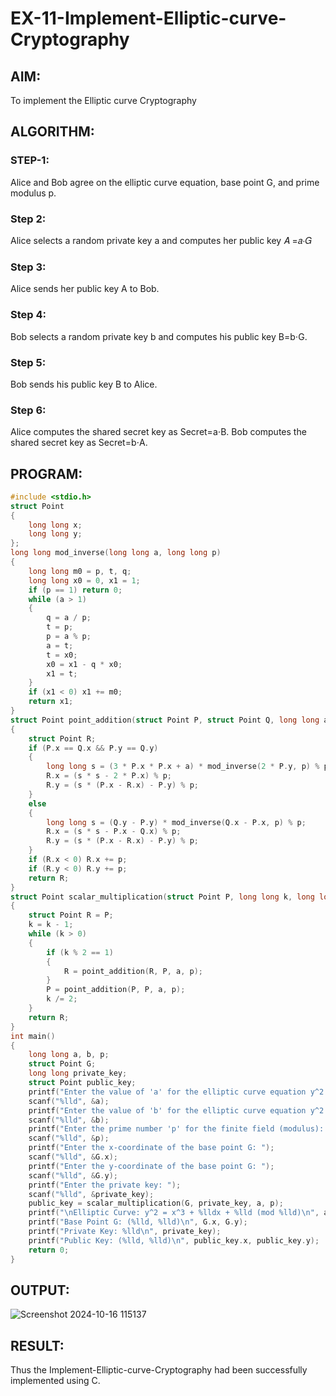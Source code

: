 # EX-11-Implement-Elliptic-curve-Cryptography
## AIM:

To implement the Elliptic curve Cryptography
## ALGORITHM:
### STEP-1:

Alice and Bob agree on the elliptic curve equation, base point G, and prime modulus p.
### Step 2:

Alice selects a random private key a and computes her public key 𝐴 =𝑎⋅𝐺
### Step 3:

Alice sends her public key A to Bob.
### Step 4:

Bob selects a random private key b and computes his public key B=b⋅G.
### Step 5:

Bob sends his public key B to Alice.
### Step 6:

Alice computes the shared secret key as Secret=a⋅B. Bob computes the shared secret key as Secret=b⋅A.
## PROGRAM:
```C
#include <stdio.h>
struct Point 
{
    long long x;
    long long y;
};
long long mod_inverse(long long a, long long p) 
{
    long long m0 = p, t, q;
    long long x0 = 0, x1 = 1;
    if (p == 1) return 0;
    while (a > 1) 
    {
        q = a / p;
        t = p;
        p = a % p;
        a = t;
        t = x0;
        x0 = x1 - q * x0;
        x1 = t;
    }
    if (x1 < 0) x1 += m0;
    return x1;
}
struct Point point_addition(struct Point P, struct Point Q, long long a, long long p)
{
    struct Point R;
    if (P.x == Q.x && P.y == Q.y) 
    {
        long long s = (3 * P.x * P.x + a) * mod_inverse(2 * P.y, p) % p;
        R.x = (s * s - 2 * P.x) % p;
        R.y = (s * (P.x - R.x) - P.y) % p;
    } 
    else 
    {
        long long s = (Q.y - P.y) * mod_inverse(Q.x - P.x, p) % p;
        R.x = (s * s - P.x - Q.x) % p;
        R.y = (s * (P.x - R.x) - P.y) % p;
    }
    if (R.x < 0) R.x += p;
    if (R.y < 0) R.y += p;
    return R;
}
struct Point scalar_multiplication(struct Point P, long long k, long long a, long long p) 
{
    struct Point R = P;
    k = k - 1; 
    while (k > 0)
    {
        if (k % 2 == 1) 
        {
            R = point_addition(R, P, a, p);
        }
        P = point_addition(P, P, a, p);
        k /= 2;
    }
    return R;
}
int main() 
{
    long long a, b, p;  
    struct Point G;     
    long long private_key;
    struct Point public_key;
    printf("Enter the value of 'a' for the elliptic curve equation y^2 = x^3 + ax + b (mod p): ");
    scanf("%lld", &a);
    printf("Enter the value of 'b' for the elliptic curve equation y^2 = x^3 + ax + b (mod p): ");
    scanf("%lld", &b);
    printf("Enter the prime number 'p' for the finite field (modulus): ");
    scanf("%lld", &p);
    printf("Enter the x-coordinate of the base point G: ");
    scanf("%lld", &G.x);
    printf("Enter the y-coordinate of the base point G: ");
    scanf("%lld", &G.y);
    printf("Enter the private key: ");
    scanf("%lld", &private_key);
    public_key = scalar_multiplication(G, private_key, a, p);
    printf("\nElliptic Curve: y^2 = x^3 + %lldx + %lld (mod %lld)\n", a, b, p);
    printf("Base Point G: (%lld, %lld)\n", G.x, G.y);
    printf("Private Key: %lld\n", private_key);
    printf("Public Key: (%lld, %lld)\n", public_key.x, public_key.y);
    return 0;
}
```
## OUTPUT:
![Screenshot 2024-10-16 115137](https://github.com/user-attachments/assets/04acc329-0cd5-42c7-b061-8e53a9237185)


## RESULT:
Thus the Implement-Elliptic-curve-Cryptography had been successfully implemented using C.
